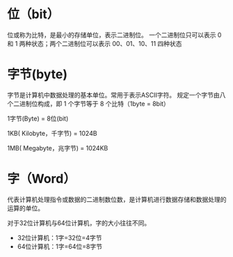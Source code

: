 # 位（bit）
位或称为比特，是最小的存储单位，表示二进制位。
一个二进制位只可以表示 0 和 1 两种状态；两个二进制位可以表示 00、01、10、11 四种状态
# 字节(byte)
字节是计算机中数据处理的基本单位。常用于表示ASCII字符。
规定一个字节由八个二进制位构成，即 1 个字节等于 8 个比特（1byte = 8bit）

1字节(Byte) = 8位(bit) 

1KB( Kilobyte，千字节) = 1024B 

1MB( Megabyte，兆字节) = 1024KB 

# 字（Word）

代表计算机处理指令或数据的二进制数位数，是计算机进行数据存储和数据处理的运算的单位。

对于32位计算机与64位计算机，字的大小往往不同。

+ 32位计算机：1字=32位=4字节
+ 64位计算机：1字=64位=8字节